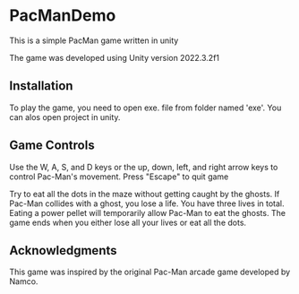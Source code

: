 # PacManDemo
This is a simple PacMan game written in unity

The game was developed using Unity version 2022.3.2f1

## Installation

To play the game, you need to open exe. file from folder named 'exe'. You can alos open project in unity.

## Game Controls
Use the W, A, S, and D keys or the up, down, left, and right arrow keys to control Pac-Man's movement.
Press "Escape" to quit game

Try to eat all the dots in the maze without getting caught by the ghosts.
If Pac-Man collides with a ghost, you lose a life. You have three lives in total.
Eating a power pellet will temporarily allow Pac-Man to eat the ghosts.
The game ends when you either lose all your lives or eat all the dots.

## Acknowledgments
This game was inspired by the original Pac-Man arcade game developed by Namco.
